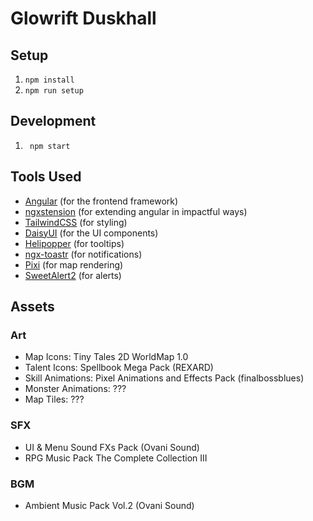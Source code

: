 # Glowrift Duskhall

## Setup

1. `npm install`
1. `npm run setup`

## Development

1. ` npm start`

## Tools Used

- [Angular](https://angular.io/) (for the frontend framework)
- [ngxstension](https://ngxtension.netlify.app/) (for extending angular in impactful ways)
- [TailwindCSS](https://tailwindcss.com/docs) (for styling)
- [DaisyUI](https://daisyui.com/components/) (for the UI components)
- [Helipopper](https://ngneat.github.io/helipopper/) (for tooltips)
- [ngx-toastr](https://ngx-toastr.vercel.app/) (for notifications)
- [Pixi](https://pixijs.com/8.x/guides/getting-started/intro) (for map rendering)
- [SweetAlert2](https://github.com/sweetalert2/ngx-sweetalert2) (for alerts)

## Assets

### Art

- Map Icons: Tiny Tales 2D WorldMap 1.0
- Talent Icons: Spellbook Mega Pack (REXARD)
- Skill Animations: Pixel Animations and Effects Pack (finalbossblues)
- Monster Animations: ???
- Map Tiles: ???

### SFX

- UI & Menu Sound FXs Pack (Ovani Sound)
- RPG Music Pack The Complete Collection III

### BGM

- Ambient Music Pack Vol.2 (Ovani Sound)

